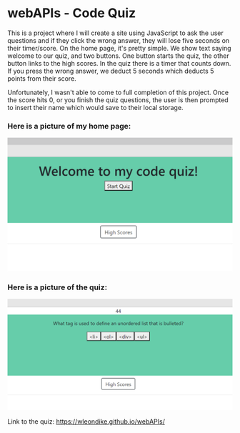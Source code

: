 # webAPIs - Code Quiz
This is a project where I will create a site using JavaScript to ask the user questions and if they click the wrong answer, they will lose five seconds on their timer/score. On the home page, it's pretty simple. We show text saying welcome to our quiz, and two buttons. One button starts the quiz, the other button links to the high scores. In the quiz there is a timer that counts down. If you press the wrong answer, we deduct 5 seconds which deducts 5 points from their score. 

Unfortunately, I wasn't able to come to full completion of this project. Once the score hits 0, or you finish the quiz questions, the user is then prompted to insert their name which would save to their local storage.
<br>
### Here is a picture of my home page:
<p><img src="./images/homePage.png" width=600></p>

### Here is a picture of the quiz:
<p><img src="./images/questionScreen.png" width=600></p>

Link to the quiz: <https://wleondike.github.io/webAPIs/>

